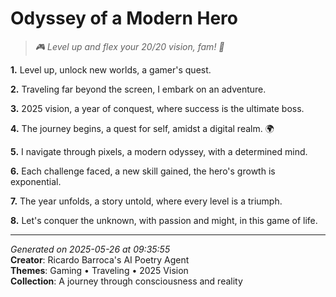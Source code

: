 # Odyssey of a Modern Hero

> *🎮 Level up and flex your 20/20 vision, fam! 👀*

**1.** Level up, unlock new worlds, a gamer's quest.


**2.** Traveling far beyond the screen, I embark on an adventure.


**3.** 2025 vision, a year of conquest, where success is the ultimate boss.


**4.** The journey begins, a quest for self, amidst a digital realm. 🌍


**5.** I navigate through pixels, a modern odyssey, with a determined mind.


**6.** Each challenge faced, a new skill gained, the hero's growth is exponential.


**7.** The year unfolds, a story untold, where every level is a triumph.


**8.** Let's conquer the unknown, with passion and might, in this game of life.



---

*Generated on 2025-05-26 at 09:35:55*  
**Creator**: Ricardo Barroca's AI Poetry Agent  
**Themes**: Gaming • Traveling • 2025 Vision  
**Collection**: A journey through consciousness and reality